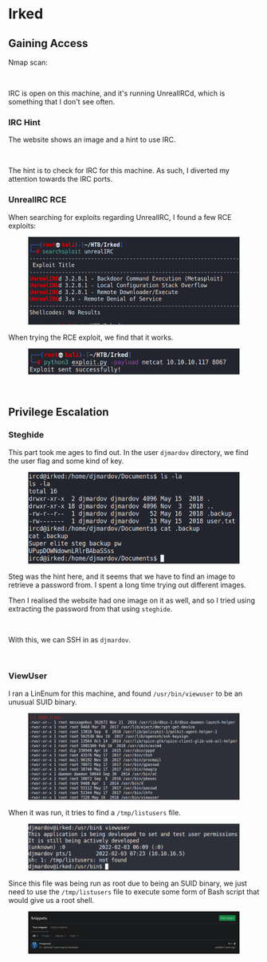 # Irked

## Gaining Access

Nmap scan:

<figure><img src="../../../.gitbook/assets/image (50) (3).png" alt=""><figcaption></figcaption></figure>

IRC is open on this machine, and it's running UnrealIRCd, which is something that I don't see often.

### IRC Hint&#x20;

The website shows an image and a hint to use IRC.

<figure><img src="../../../.gitbook/assets/image (343) (2).png" alt=""><figcaption></figcaption></figure>

The hint is to check for IRC for this machine. As such, I diverted my attention towards the IRC ports.

### UnrealIRC RCE

When searching for exploits regarding UnrealIRC, I found a few RCE exploits:

<figure><img src="../../../.gitbook/assets/image (55) (1) (1).png" alt=""><figcaption></figcaption></figure>

When trying the RCE exploit, we find that it works.

<figure><img src="../../../.gitbook/assets/image (54) (4) (1).png" alt=""><figcaption></figcaption></figure>

<figure><img src="../../../.gitbook/assets/image (165) (4).png" alt=""><figcaption></figcaption></figure>

## Privilege Escalation

### Steghide

This part took me ages to find out. In the user `djmardov` directory, we find the user flag and some kind of key.

<figure><img src="../../../.gitbook/assets/image (345).png" alt=""><figcaption></figcaption></figure>

Steg was the hint here, and it seems that we have to find an image to retrieve a password from. I spent a long time trying out different images.&#x20;

Then I realised the website had one image on it as well, and so I tried using extracting the password from that using `steghide`.

<figure><img src="../../../.gitbook/assets/image (344) (2).png" alt=""><figcaption></figcaption></figure>

With this, we can SSH in as `djmardov`.

<figure><img src="../../../.gitbook/assets/image (46) (4).png" alt=""><figcaption></figcaption></figure>

### ViewUser

I ran a LinEnum for this machine, and found `/usr/bin/viewuser` to be an unusual SUID binary.

<figure><img src="../../../.gitbook/assets/image (53) (1) (1).png" alt=""><figcaption></figcaption></figure>

When it was run, it tries to find a `/tmp/listusers` file.

<figure><img src="../../../.gitbook/assets/image (47) (4) (1).png" alt=""><figcaption></figcaption></figure>

Since this file was being run as root due to being an SUID binary, we just need to use the `/tmp/listusers` file to execute some form of Bash script that would give us a root shell.

<figure><img src="../../../.gitbook/assets/image (164) (5).png" alt=""><figcaption></figcaption></figure>
